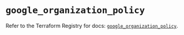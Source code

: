 # `google_organization_policy`

Refer to the Terraform Registry for docs: [`google_organization_policy`](https://registry.terraform.io/providers/hashicorp/google-beta/5.17.0/docs/resources/google_organization_policy).
